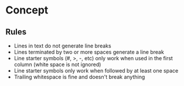 # Concept

## Rules

- Lines in text do not generate line breaks
- Lines terminated by two or more spaces generate a line break
- Line starter symbols (#, >, -, etc) only work when used in the first column (white space is not ignored)
- Line starter symbols only work when followed by at least one space
- Trailing whitespace is fine and doesn't break anything